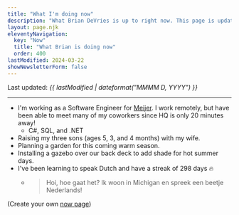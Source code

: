 ```yaml
---
title: "What I'm doing now"
description: "What Brian DeVries is up to right now. This page is updated frequently so people can see the latest in my life."
layout: page.njk
eleventyNavigation:
  key: "Now"
  title: "What Brian is doing now"
  order: 400
lastModified: 2024-03-22
showNewsletterForm: false
---
```


Last updated: _{{ lastModified | dateformat("MMMM D, YYYY") }}_ <span id="edited-ago"></span>

---

- I'm working as a Software Engineer for [Meijer](https://meijer.com). I work remotely, but have been able to meet many of my coworkers since HQ is only 20 minutes away!
  - C#, SQL, and .NET
- Raising my three sons (ages 5, 3, and 4 months) with my wife.
- Planning a garden for this coming warm season.
- Installing a gazebo over our back deck to add shade for hot summer days.
- I've been learning to speak Dutch and have a streak of 298 days 🔥
  - > Hoi, hoe gaat het? Ik woon in Michigan en spreek een beetje Nederlands!

(Create your own [now page](https://nownownow.com/about))

<script>
  let daysSince = {value: (new Date() - new Date("{{lastModified.toISOString().split("T")[0]}}T00:00:00.000")) / (60 * 60 * 1000 * 24), unit: "day" };
  let weeksSince = {value: daysSince.value / 7, unit: "week"};
  let monthsSince = {value: weeksSince.value / (52/12), unit: "month"};
  let yearsSince = {value: daysSince.value / 365, unit: "year"};
  let retVal = daysSince;

  if (daysSince.value >= 7) { retVal = weeksSince }
  if (weeksSince.value >= 8) { retVal = monthsSince }
  if (monthsSince.value >= 12) { retVal = yearsSince }

  let text = retVal.unit === 'day' && retVal.value < 1 ? 'Today' : `${parseInt(retVal.value)} ${retVal.unit}${parseInt(retVal.value) > 1 ? "s" : ""} ago`;

  let editedAgo = document.querySelector("#edited-ago");
  editedAgo.textContent = `(${text})`;
</script>